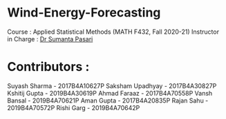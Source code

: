 # Wind-Energy-Forecasting
Course : Applied Statistical Methods (MATH F432, Fall 2020-21)
Instructor in Charge : [Dr Sumanta Pasari](https://universe.bits-pilani.ac.in/pilani/sumantapasari/profile) 

# Contributors : 

Suyash Sharma - 2017B4A10627P
Saksham Upadhyay - 2017B4A30827P
Kshitij Gupta - 2019B4A30619P
Ahmad Faraaz - 2017B4A70558P
Vansh Bansal - 2019B4A70621P
Aman Gupta - 2017B4A20835P
Rajan Sahu - 2019B4A70572P
Rishi Garg - 2019B4A70642P

